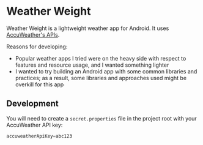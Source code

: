 # Weather Weight

Weather Weight is a lightweight weather app for Android. It uses [AccuWeather's
APIs](https://developer.accuweather.com).

Reasons for developing:
* Popular weather apps I tried were on the heavy side with respect to features
  and resource usage, and I wanted something lighter
* I wanted to try building an Android app with some common libraries and
  practices; as a result, some libraries and approaches used might be overkill
  for this app

## Development

You will need to create a `secret.properties` file in the project root with
your AccuWeather API key:
```gradle
accuweatherApiKey=abc123
```
